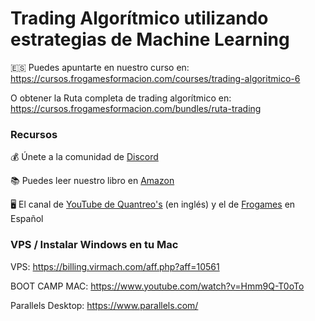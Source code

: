 # Trading Algorítmico utilizando estrategias de Machine Learning

🇪🇸 Puedes apuntarte en nuestro curso en: https://cursos.frogamesformacion.com/courses/trading-algoritmico-6

O obtener la Ruta completa de trading algorítmico en: https://cursos.frogamesformacion.com/bundles/ruta-trading 

### Recursos

💰 Únete a la comunidad de [Discord](https://discord.gg/z3dx5XpkX4)

📚 Puedes leer nuestro libro en [Amazon](https://www.amazon.es/Python-para-finanzas-trading-algor%C3%ADtmico-ebook/dp/B0BT4ZS9Q3)

🖥️ El canal de [YouTube de Quantreo's](https://www.youtube.com/channel/UCp7jckfiEglNf_Gj62VR0pw) (en inglés) y el de [Frogames](https://www.youtube.com/channel/UCMUxXNYrVCv6-bQakhomvBg) en Español



### VPS / Instalar Windows en tu Mac

VPS: https://billing.virmach.com/aff.php?aff=10561

BOOT CAMP MAC: https://www.youtube.com/watch?v=Hmm9Q-T0oTo

Parallels Desktop: https://www.parallels.com/
